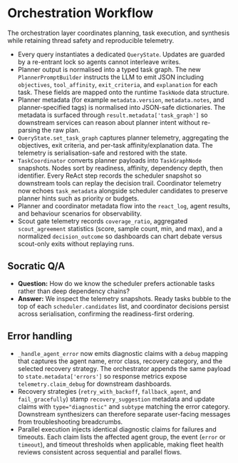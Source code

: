 # Orchestration Workflow

The orchestration layer coordinates planning, task execution, and synthesis
while retaining thread safety and reproducible telemetry.

- Every query instantiates a dedicated `QueryState`. Updates are guarded by a
  re-entrant lock so agents cannot interleave writes.
- Planner output is normalised into a typed task graph. The new
  `PlannerPromptBuilder` instructs the LLM to emit JSON including
  `objectives`, `tool_affinity`, `exit_criteria`, and `explanation` for each
  task. These fields are mapped onto the runtime `TaskNode` data structure.
- Planner metadata (for example `metadata.version`, `metadata.notes`, and
  planner-specified tags) is normalised into JSON-safe dictionaries. The
  metadata is surfaced through `result.metadata['task_graph']` so downstream
  services can reason about planner intent without re-parsing the raw plan.
- `QueryState.set_task_graph` captures planner telemetry, aggregating the
  objectives, exit criteria, and per-task affinity/explanation data. The
  telemetry is serialisation-safe and restored with the state.
- `TaskCoordinator` converts planner payloads into `TaskGraphNode` snapshots.
  Nodes sort by readiness, affinity, dependency depth, then identifier. Every
  ReAct step records the scheduler snapshot so downstream tools can replay the
  decision trail. Coordinator telemetry now echoes `task_metadata` alongside
  scheduler candidates to preserve planner hints such as priority or budgets.
- Planner and coordinator metadata flow into the `react_log`, agent results,
  and behaviour scenarios for observability.
- Scout gate telemetry records `coverage_ratio`, aggregated
  `scout_agreement` statistics (score, sample count, min, and max), and a
  normalized `decision_outcome` so dashboards can chart debate versus
  scout-only exits without replaying runs.

## Socratic Q/A

- **Question:** How do we know the scheduler prefers actionable tasks rather
  than deep dependency chains?
- **Answer:** We inspect the telemetry snapshots. Ready tasks bubble to the top
  of each `scheduler.candidates` list, and coordinator decisions persist across
  serialisation, confirming the readiness-first ordering.

## Error handling

- `_handle_agent_error` now emits diagnostic claims with a `debug` mapping that
  captures the agent name, error class, recovery category, and the selected
  recovery strategy. The orchestrator appends the same payload to
  `state.metadata['errors']` so response metrics expose `telemetry.claim_debug`
  for downstream dashboards.
- Recovery strategies (`retry_with_backoff`, `fallback_agent`, and
  `fail_gracefully`) stamp `recovery_suggestion` metadata and update claims with
  `type="diagnostic"` and `subtype` matching the error category. Downstream
  synthesizers can therefore separate user-facing messages from troubleshooting
  breadcrumbs.
- Parallel execution injects identical diagnostic claims for failures and
  timeouts. Each claim lists the affected agent group, the event (`error` or
  `timeout`), and timeout thresholds when applicable, making fleet health
  reviews consistent across sequential and parallel flows.
